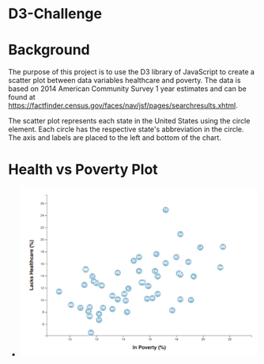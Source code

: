 # D3-Challenge

# Background

The purpose of this project is to use the D3 library of JavaScript to create a scatter plot between data variables healthcare and poverty.
The data is based on 2014 American Community Survey 1 year estimates and can be found at https://factfinder.census.gov/faces/nav/jsf/pages/searchresults.xhtml.  

The scatter plot represents each state in the United States using the circle element.  Each circle has the respective state's abbreviation in the circle.  The axis and labels are placed to the left and bottom of the chart.

# Health vs Poverty Plot

* ![](images/Healthcare.png)

